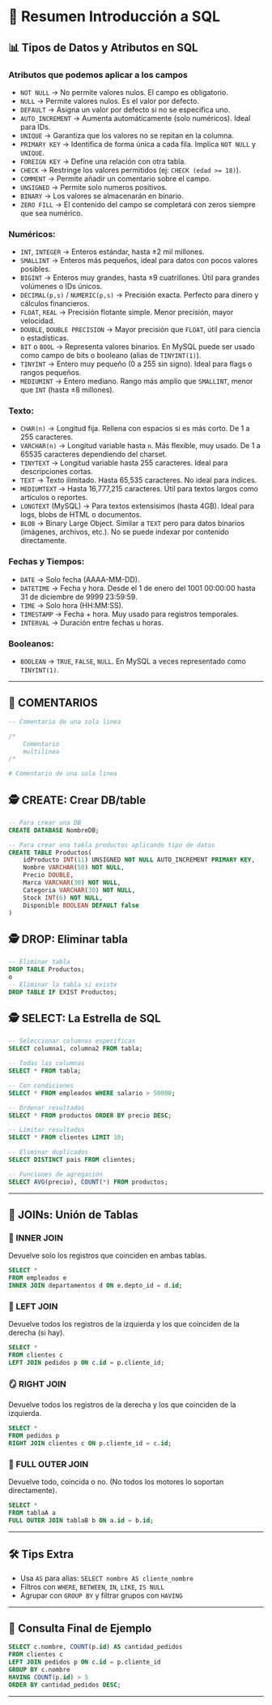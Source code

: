 # 🧠 Resumen Introducción a SQL

## 📊 Tipos de Datos y Atributos en SQL

### Atributos que podemos aplicar a los campos
- `NOT NULL` → No permite valores nulos. El campo es obligatorio.
- `NULL` → Permite valores nulos. Es el valor por defecto.
- `DEFAULT` → Asigna un valor por defecto si no se especifica uno.
- `AUTO_INCREMENT` → Aumenta automáticamente (solo numéricos). Ideal para IDs.
- `UNIQUE` → Garantiza que los valores no se repitan en la columna.
- `PRIMARY KEY` → Identifica de forma única a cada fila. Implica `NOT NULL` y `UNIQUE`.
- `FOREIGN KEY` → Define una relación con otra tabla.
- `CHECK` → Restringe los valores permitidos (ej: `CHECK (edad >= 18)`).
- `COMMENT` → Permite añadir un comentario sobre el campo.
- `UNSIGNED` → Permite solo numeros positivos.
- `BINARY` → Los valores se almacenarán en binario.
- `ZERO FILL` → El contenido del campo se completará con zeros siempre que sea numérico.

### Numéricos:
- `INT`, `INTEGER` → Enteros estándar, hasta ±2 mil millones.
- `SMALLINT` → Enteros más pequeños, ideal para datos con pocos valores posibles.
- `BIGINT` → Enteros muy grandes, hasta ±9 cuatrillones. Útil para grandes volúmenes o IDs únicos.
- `DECIMAL(p,s)` / `NUMERIC(p,s)` → Precisión exacta. Perfecto para dinero y cálculos financieros.
- `FLOAT`, `REAL` → Precisión flotante simple. Menor precisión, mayor velocidad.
- `DOUBLE`, `DOUBLE PRECISION` → Mayor precisión que `FLOAT`, útil para ciencia o estadísticas.
- `BIT` o `BOOL` → Representa valores binarios. En MySQL puede ser usado como campo de bits o booleano (alias de `TINYINT(1)`).
- `TINYINT` → Entero muy pequeño (0 a 255 sin signo). Ideal para flags o rangos pequeños.
- `MEDIUMINT` → Entero mediano. Rango más amplio que `SMALLINT`, menor que `INT` (hasta ±8 millones).

### Texto:
- `CHAR(n)` → Longitud fija. Rellena con espacios si es más corto. De 1 a 255 caracteres.
- `VARCHAR(n)` → Longitud variable hasta `n`. Más flexible, muy usado. De 1 a 65535 caracteres dependiendo del charset.
- `TINYTEXT` → Longitud variable hasta 255 caracteres. Ideal para descripciones cortas.
- `TEXT` → Texto ilimitado. Hasta 65,535 caracteres. No ideal para índices.
- `MEDIUMTEXT` → Hasta 16,777,215 caracteres. Útil para textos largos como artículos o reportes.
- `LONGTEXT` (MySQL) → Para textos extensísimos (hasta 4GB). Ideal para logs, blobs de HTML o documentos.
- `BLOB` → Binary Large Object. Similar a `TEXT` pero para datos binarios (imágenes, archivos, etc.). No se puede indexar por contenido directamente.

### Fechas y Tiempos:
- `DATE` → Solo fecha (AAAA-MM-DD).
- `DATETIME` → Fecha y hora. Desde el 1 de enero del 1001 00:00:00 hasta 31 de diciembre de 9999 23:59:59.
- `TIME` → Solo hora (HH:MM:SS).
- `TIMESTAMP` → Fecha + hora. Muy usado para registros temporales.
- `INTERVAL` → Duración entre fechas u horas.

### Booleanos:
- `BOOLEAN` → `TRUE`, `FALSE`, `NULL`. En MySQL a veces representado como `TINYINT(1)`.

---


## 💬 COMENTARIOS
```sql
-- Comentario de una sola linea

/*
    Comentario
    multilinea
/*

# Comentario de una sola linea
```


## 🕵️ CREATE: Crear DB/table
```sql
-- Para crear una DB
CREATE DATABASE NombreDB;

-- Para crear una tabla productos aplicando tipo de datos
CREATE TABLE Productos(
    idProducto INT(11) UNSIGNED NOT NULL AUTO_INCREMENT PRIMARY KEY,
    Nombre VARCHAR(50) NOT NULL,
    Precio DOUBLE,
    Marca VARCHAR(30) NOT NULL,
    Categoria VARCHAR(30) NOT NULL,
    Stock INT(6) NOT NULL,
    Disponible BOOLEAN DEFAULT false
)
```
 

## 🕵️ DROP: Eliminar tabla
```sql
-- Eliminar tabla
DROP TABLE Productos;
o
-- Eliminar la tabla si existe
DROP TABLE IF EXIST Productos;
```
## 🕵️ SELECT: La Estrella de SQL

```sql
-- Seleccionar columnas específicas
SELECT columna1, columna2 FROM tabla;

-- Todas las columnas
SELECT * FROM tabla;

-- Con condiciones
SELECT * FROM empleados WHERE salario > 50000;

-- Ordenar resultados
SELECT * FROM productos ORDER BY precio DESC;

-- Limitar resultados
SELECT * FROM clientes LIMIT 10;

-- Eliminar duplicados
SELECT DISTINCT pais FROM clientes;

-- Funciones de agregación
SELECT AVG(precio), COUNT(*) FROM productos;
```

---

## 🤝 JOINs: Unión de Tablas

### 🔗 INNER JOIN
Devuelve solo los registros que coinciden en ambas tablas.
```sql
SELECT *
FROM empleados e
INNER JOIN departamentos d ON e.depto_id = d.id;
```

### 🧩 LEFT JOIN
Devuelve todos los registros de la izquierda y los que coinciden de la derecha (si hay).
```sql
SELECT *
FROM clientes c
LEFT JOIN pedidos p ON c.id = p.cliente_id;
```

### 🪞 RIGHT JOIN
Devuelve todos los registros de la derecha y los que coinciden de la izquierda.
```sql
SELECT *
FROM pedidos p
RIGHT JOIN clientes c ON p.cliente_id = c.id;
```

### 🧱 FULL OUTER JOIN
Devuelve todo, coincida o no. (No todos los motores lo soportan directamente).
```sql
SELECT *
FROM tablaA a
FULL OUTER JOIN tablaB b ON a.id = b.id;
```

---

## 🛠 Tips Extra
- Usa `AS` para alias: `SELECT nombre AS cliente_nombre`
- Filtros con `WHERE`, `BETWEEN`, `IN`, `LIKE`, `IS NULL`
- Agrupar con `GROUP BY` y filtrar grupos con `HAVING`

---

## 🚀 Consulta Final de Ejemplo
```sql
SELECT c.nombre, COUNT(p.id) AS cantidad_pedidos
FROM clientes c
LEFT JOIN pedidos p ON c.id = p.cliente_id
GROUP BY c.nombre
HAVING COUNT(p.id) > 5
ORDER BY cantidad_pedidos DESC;
```

---

